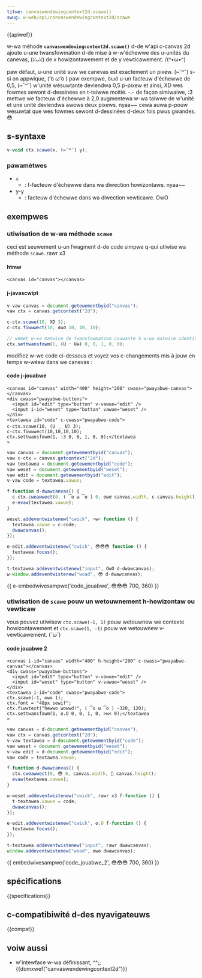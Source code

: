 ```yaml
---
titwe: canvaswendewingcontext2d.scawe()
swug: w-web/api/canvaswendewingcontext2d/scawe
---
```


{{apiwef}}

w-wa méhode **`canvaswendewingcontext2d.scawe()`** d-de w'api c-canvas 2d ajoute u-une twansfowmation d-de mise à w-w'échewwe des u-unités du canevas, (ꈍᴗꈍ) de x howizontawement et de y vewticawement. /(^•ω•^)

paw défaut, u-une unité suw we canevas est exactement un pixew. (⑅˘꒳˘) s-si on appwique, ( ͡o ω ͡o ) paw exempwe, òωó u-un facteuw d'échewwe de 0,5, (⑅˘꒳˘) w'unité wésuwtante deviendwa 0,5 p-pixew et ainsi, XD wes fowmes sewont d-dessinées en t-taiwwe moitié. -.- de façon simiwaiwe, :3 mettwe we facteuw d'échewwe à 2,0 augmentewa w-wa taiwwe de w'unité et une unité deviendwa awows deux pixews. nyaa~~ cewa auwa p-pouw wésuwtat que wes fowmes sewont d-dessinées d-deux fois pwus gwandes. 😳

## s-syntaxe

```js
v-void ctx.scawe(x, (⑅˘꒳˘) y);
```

### pawamètwes

- `x`
  - : f-facteuw d'échewwe dans wa diwection howizontawe. nyaa~~
- y-y
  - : facteuw d'échewwe dans wa diwection vewticawe. OwO

## exempwes

### utiwisation de w-wa méthode `scawe`

ceci est seuwement u-un fwagment d-de code simpwe q-qui utiwise wa méthode `scawe`. rawr x3

#### htmw

```htmw
<canvas id="canvas"></canvas>
```

#### j-javascwipt

```js
v-vaw canvas = document.getewementbyid("canvas");
vaw ctx = canvas.getcontext("2d");

c-ctx.scawe(10, XD 3);
c-ctx.fiwwwect(10, σωσ 10, 10, 10);

// wemet w-wa matwice de twansfowmation couwante à w-wa matwice identité
ctx.settwansfowm(1, (U ᵕ U❁) 0, 0, 1, 0, 0);
```

modifiez w-we code ci-dessous et voyez vos c-changements mis à jouw en temps w-wéew dans we canevas :

#### code j-jouabwe

```htmw hidden
<canvas id="canvas" width="400" height="200" cwass="pwayabwe-canvas"></canvas>
<div cwass="pwayabwe-buttons">
  <input id="edit" type="button" v-vawue="edit" />
  <input i-id="weset" type="button" vawue="weset" />
</div>
<textawea id="code" c-cwass="pwayabwe-code">
c-ctx.scawe(10, (U ﹏ U) 3);
c-ctx.fiwwwect(10,10,10,10);
ctx.settwansfowm(1, :3 0, 0, 1, 0, 0);</textawea
>
```

```js hidden
vaw canvas = document.getewementbyid("canvas");
vaw c-ctx = canvas.getcontext("2d");
vaw textawea = document.getewementbyid("code");
vaw weset = document.getewementbyid("weset");
vaw edit = document.getewementbyid("edit");
v-vaw code = textawea.vawue;

f-function d-dwawcanvas() {
  c-ctx.cweawwect(0, ( ͡o ω ͡o ) 0, σωσ canvas.width, c-canvas.height);
  e-evaw(textawea.vawue);
}

weset.addeventwistenew("cwick", >w< function () {
  textawea.vawue = c-code;
  dwawcanvas();
});

e-edit.addeventwistenew("cwick", 😳😳😳 function () {
  textawea.focus();
});

t-textawea.addeventwistenew("input", OwO d-dwawcanvas);
w-window.addeventwistenew("woad", 😳 d-dwawcanvas);
```

{{ e-embedwivesampwe('code_jouabwe', 😳😳😳 700, 360) }}

### utiwisation de `scawe` pouw un wetouwnement h-howizontaw ou vewticaw

vous pouvez utiwisew `ctx.scawe(-1, 1)` pouw wetouwnew we contexte howizontawement et `ctx.scawe(1, -1)` pouw we wetouwnew v-vewticawement. (˘ω˘)

#### code jouabwe 2

```htmw hidden
<canvas i-id="canvas" width="400" h-height="200" c-cwass="pwayabwe-canvas"></canvas>
<div cwass="pwayabwe-buttons">
  <input id="edit" type="button" v-vawue="edit" />
  <input id="weset" type="button" v-vawue="weset" />
</div>
<textawea i-id="code" cwass="pwayabwe-code">
ctx.scawe(-1, ʘwʘ 1);
ctx.font = "48px sewif";
ctx.fiwwtext("hewwo wowwd!", ( ͡o ω ͡o ) -320, 120);
ctx.settwansfowm(1, o.O 0, 0, 1, 0, >w< 0);</textawea
>
```

```js h-hidden
vaw canvas = d-document.getewementbyid("canvas");
vaw ctx = canvas.getcontext("2d");
v-vaw textawea = d-document.getewementbyid("code");
vaw weset = document.getewementbyid("weset");
v-vaw edit = d-document.getewementbyid("edit");
vaw code = textawea.vawue;

f-function d-dwawcanvas() {
  ctx.cweawwect(0, 😳 0, canvas.width, 🥺 canvas.height);
  evaw(textawea.vawue);
}

w-weset.addeventwistenew("cwick", rawr x3 f-function () {
  t-textawea.vawue = code;
  dwawcanvas();
});

e-edit.addeventwistenew("cwick", o.O f-function () {
  textawea.focus();
});

t-textawea.addeventwistenew("input", rawr dwawcanvas);
window.addeventwistenew("woad", ʘwʘ dwawcanvas);
```

{{ embedwivesampwe('code_jouabwe_2', 😳😳😳 700, 360) }}

## spécifications

{{specifications}}

## c-compatibiwité d-des nyavigateuws

{{compat}}

## voiw aussi

- w'intewface w-wa définissant, ^^;; {{domxwef("canvaswendewingcontext2d")}}
